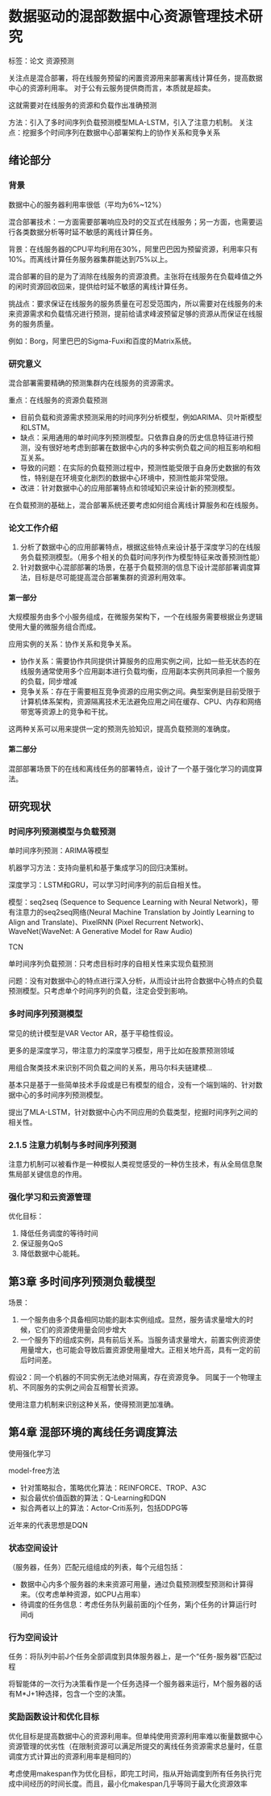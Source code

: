 # 数据驱动的混部数据中心资源管理技术研究

标签：论文 资源预测

关注点是混合部署，将在线服务预留的闲置资源用来部署离线计算任务，提高数据中心的资源利用率。
对于公有云服务提供商而言，本质就是超卖。

这就需要对在线服务的资源和负载作出准确预测

方法：引入了多时间序列负载预测模型MLA-LSTM，引入了注意力机制。
关注点：挖掘多个时间序列在数据中心部署架构上的协作关系和竞争关系

## 绪论部分

### 背景

数据中心的服务器利用率很低（平均为6%~12%）

混合部署技术：一方面需要部署响应及时的交互式在线服务；另一方面，也需要运行各类数据分析等时延不敏感的离线计算任务。

背景：在线服务器的CPU平均利用在30%，阿里巴巴因为预留资源，利用率只有10%。而离线计算任务服务器集群能达到75%以上。

混合部署的目的是为了消除在线服务的资源浪费。主张将在线服务在负载峰值之外的闲时资源回收回来，提供给时延不敏感的离线计算任务。

挑战点：要求保证在线服务的服务质量在可忍受范围内，所以需要对在线服务的未来资源需求和负载情况进行预测，提前给请求峰波预留足够的资源从而保证在线服务的服务质量。

例如：Borg，阿里巴巴的Sigma-Fuxi和百度的Matrix系统。

### 研究意义

混合部署需要精确的预测集群内在线服务的资源需求。

重点：在线服务的资源负载预测

* 目前负载和资源需求预测采用的时间序列分析模型，例如ARIMA、贝叶斯模型和LSTM。
* 缺点：采用通用的单时间序列预测模型。只依靠自身的历史信息特征进行预测，没有很好地考虑到部署在数据中心内的多种实例负载之间的相互影响和相互关系。
* 导致的问题：在实际的负载预测过程中，预测性能受限于自身历史数据的有效性，特别是在环境变化剧烈的数据中心环境中，预测性能非常受限。
* 改进：针对数据中心的应用部署特点和领域知识来设计新的预测模型。

在负载预测的基础上，混合部署系统还要考虑如何组合离线计算服务和在线服务。

### 论文工作介绍

1. 分析了数据中心的应用部署特点，根据这些特点来设计基于深度学习的在线服务负载预测模型。（用多个相关的负载时间序列作为模型特征来改善预测性能）
2. 针对数据中心混部部署的场景，在基于负载预测的信息下设计混部部署调度算法，目标是尽可能提高混合部署集群的资源利用效率。

#### 第一部分

大规模服务由多个小服务组成，在微服务架构下，一个在线服务需要根据业务逻辑使用大量的微服务组合而成。

应用实例的关系：协作关系和竞争关系。
* 协作关系：需要协作共同提供计算服务的应用实例之间，比如一些无状态的在线服务通常使用多个应用副本进行负载均衡，应用副本实例共同承担一个服务的负载，同步增减
* 竞争关系：存在于需要相互竞争资源的应用实例之间。典型案例是目前受限于计算机体系架构，资源隔离技术无法避免应用之间在缓存、CPU、内存和网络带宽等资源上的竞争和干扰。

这两种关系可以用来提供一定的预测先验知识，提高负载预测的准确度。

#### 第二部分

混部部署场景下的在线和离线任务的部署特点，设计了一个基于强化学习的调度算法。

## 研究现状

### 时间序列预测模型与负载预测

单时间序列预测：ARIMA等模型

机器学习方法：支持向量机和基于集成学习的回归决策树。

深度学习：LSTM和GRU，可以学习时间序列的前后自相关性。

模型：seq2seq (Sequence to Sequence Learning with Neural Network)，带有注意力的seq2seq网络(Neural Machine Translation by Jointly Learning to Align and Translate)、PixelRNN (Pixel Recurrent Network)、WaveNet(WaveNet: A Generative Model for Raw Audio)

TCN

单时间序列负载预测：只考虑目标时序的自相关性来实现负载预测

问题：没有对数据中心的特点进行深入分析，从而设计出符合数据中心特点的负载预测模型。只考虑单个时间序列的负载，注定会受到影响。

### 多时间序列预测模型

常见的统计模型是VAR Vector AR，基于平稳性假设。

更多的是深度学习，带注意力的深度学习模型，用于比如在股票预测领域

用组合聚类技术来识别不同负载之间的关系，用马尔科夫链建模...

基本只是基于一些简单技术手段或是已有模型的组合，没有一个端到端的、针对数据中心的多时间序列预测模型。

提出了MLA-LSTM，针对数据中心内不同应用的负载类型，挖掘时间序列之间的相关性。

### 2.1.5 注意力机制与多时间序列预测

注意力机制可以被看作是一种模拟人类视觉感受的一种仿生技术，有从全局信息聚焦局部关键信息的作用。

### 强化学习和云资源管理

优化目标：
1. 降低任务调度的等待时间
2. 保证服务QoS
3. 降低数据中心能耗。

## 第3章 多时间序列预测负载模型

场景：
1. 一个服务由多个具备相同功能的副本实例组成。显然，服务请求量增大的时候，它们的资源使用量会同步增大
2. 一个服务下的组成实例，具有前后关系。当服务请求量增大，前置实例资源使用量增大，也可能会导致后置资源使用量增大。正相关地升高，具有一定的前后时间差。

假设2：同一个机器的不同实例无法绝对隔离，存在资源竞争。
同属于一个物理主机、不同服务的实例之间会互相警长资源。

使用注意力机制来识别这种关系，使得预测更加准确。

## 第4章 混部环境的离线任务调度算法

使用强化学习

model-free方法
* 针对策略拟合，策略优化算法：REINFORCE、TROP、A3C
* 拟合最优价值函数的算法：Q-Learning和DQN
* 拟合两者以上的算法：Actor-Criti系列，包括DDPG等

近年来的代表思想是DQN

### 状态空间设计

（服务器，任务）匹配元组组成的列表，每个元组包括：
* 数据中心内多个服务器的未来资源可用量，通过负载预测模型预测和计算得来。（仅考虑单种资源，如CPU占用率）
* 待调度的任务信息：考虑任务队列最前面的j个任务，第j个任务的计算运行时间dj

### 行为空间设计

任务：将队列中前J个任务全部调度到具体服务器上，是一个“任务-服务器”匹配过程

将智能体的一次行为决策看作是一个任务选择一个服务器来运行，M个服务器的话有M*J+1种选择，包含一个空的决策。

### 奖励函数设计和优化目标

优化目标是提高数据中心的资源利用率。但单纯使用资源利用率难以衡量数据中心资源管理的优劣性（在限制资源可以满足所提交的离线任务资源需求总量时，任意调度方式计算出的资源利用率是相同的）

考虑使用makespan作为优化目标，即完工时间，指从开始调度到所有任务执行完成中间经历的时间长度。而且，最小化makespan几乎等同于最大化资源效率